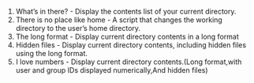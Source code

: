 1. What’s in there? - Display the contents list of your current directory.
2. There is no place like home - A script that changes the working directory to the user’s home directory.
3. The long format - Display current directory contents in a long format
4. Hidden files - Display current directory contents, including hidden files using the long format.
5. I love numbers - Display current directory contents.(Long format,with user and group IDs displayed numerically,And hidden files)

